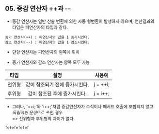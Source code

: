 ## 05. 증감 연산자 ++과 --

* 증감 연산자는 일반 산술 변환에 의한 자동 형변환이 발생하지 않으며, 연산결과의 타입은 피연산자의 타입과 같다.

```
증가 연산자(++) : 피연산자의 값을 1 증가시킨다.
감소 연산자(--) : 피연산자의 값을 1 감소시킨다.
```
* 단항 연산자는 피연산자의 왼쪽에 위치

* 증가 연산자와 감소 연산자는 양쪽 모두 가능

| 타입 | 설명 | 사용예 |
| :--: | :--: | :--: |
| 전위형 | 값이 참조되기 전에 증가시킨다. | j = ++i; |
| 후위형 | 값이 참조된 후에 증가시킨다. | j = i++; |

* 그러나, '++i;'와 'i++;'처럼 증감연산자가 수식이나 메서드 호출에 포함되지 않고 *독립적인 문장*으로 쓰인 경우   
  => 전위형과 후위형의 차이가 없다.

```e
fefefefefef
```













